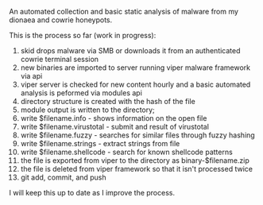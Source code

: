 An automated collection and basic static analysis of malware from my dionaea and cowrie honeypots.

This is the process so far (work in progress):
 1. skid drops malware via SMB or downloads it from an authenticated cowrie terminal session
 2. new binaries are imported to server running viper malware framework via api
 3. viper server is checked for new content hourly and a basic automated analysis is peformed via modules api
 4. directory structure is created with the hash of the file
 5. module output is written to the directory;
 6. write $filename.info - shows information on the open file
 7. write $filename.virustotal - submit and result of virustotal 
 8. write $filename.fuzzy - searches for similar files through fuzzy hashing
 9. write $filename.strings - extract strings from file
10. write $filename.shellcode - search for known shellcode patterns
11. the file is exported from viper to the directory as binary-$filename.zip
12. the file is deleted from viper framework so that it isn't processed twice
13. git add, commit, and push

I will keep this up to date as I improve the process.
